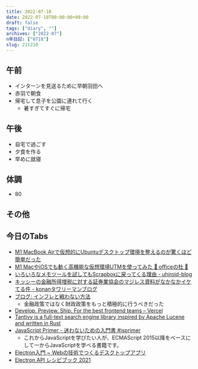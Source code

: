 ```yaml
---
title: 2022-07-18
date: 2022-07-18T00:00:00+09:00
draft: false
tags: ["diary", ""]
archives: ["2022-07"]
n年日記: ["0718"]
slug: 211210
---
```

## 午前
- インターンを見送るために早朝羽田へ
- 赤羽で朝食
- 帰宅して息子を公園に連れて行く
  - 暑すぎてすぐに帰宅
## 午後
- 自宅で過ごす
- 夕食を作る
- 早めに就寝
## 体調
- 80
## その他
## 今日のTabs
- [M1 MacBook Airで仮想的にUbuntuデスクトップ環境を整えるのが驚くほど簡単だった](https://nishikiout.hatenablog.com/entry/2022/07/17/015854)
- [M1 MacやiOSでも動く高機能な仮想環境UTMを使ってみた 🌴 officeの杜 🥥](https://officeforest.org/wp/2022/03/08/m1-mac%E3%82%84ios%E3%81%A7%E3%82%82%E5%8B%95%E3%81%8F%E9%AB%98%E6%A9%9F%E8%83%BD%E3%81%AA%E4%BB%AE%E6%83%B3%E7%92%B0%E5%A2%83utm%E3%82%92%E4%BD%BF%E3%81%A3%E3%81%A6%E3%81%BF%E3%81%9F/)
- [いろいろなメモツールを試してもScrapboxに戻ってくる理由 - uhiroid-blog](https://uhiroid-blog.com/entry/2022/06/26/144542)
- [キッシーの金融所得増税に対する証券業協会のマジレス資料がなかなかイケてる件 - konanタワリーマンブログ](https://konantower.hatenablog.com/entry/2022/07/18/213149)
- [ブログ: インフレと戦わない方法](https://okuranagaimo.blogspot.com/2022/07/blog-post_33.html?m=1)
  - 金融政策ではなく財政政策をもっと積極的に行うべきだった
- [Develop. Preview. Ship. For the best frontend teams – Vercel](https://vercel.com/)
- [Tantivy is a full-text search engine library inspired by Apache Lucene and written in Rust](https://github.com/quickwit-oss/tantivy)
- [JavaScript Primer - 迷わないための入門書 #jsprimer](https://jsprimer.net/)
  - これからJavaScriptを学びたい人が、ECMAScript 2015以降をベースにして一からJavaScriptを学べる書籍です。
- [Electron入門 ~ Webの技術でつくるデスクトップアプリ](https://zenn.dev/sprout2000/books/6f6a0bf2fd301c)
- [Electron API レシピブック 2021](https://zenn.dev/sprout2000/books/3691a679478de2)